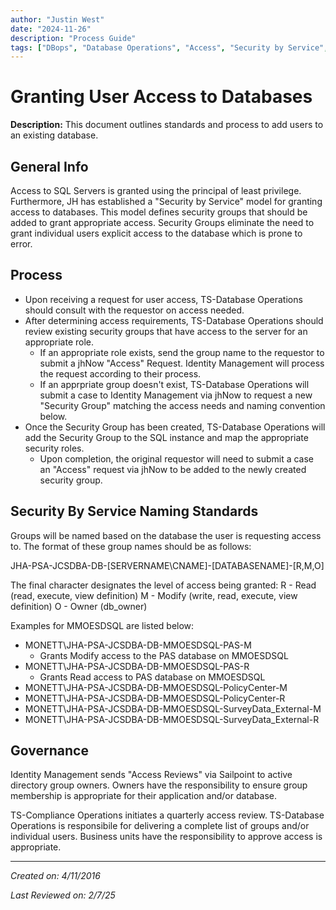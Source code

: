 ```yaml
---
author: "Justin West"
date: "2024-11-26"
description: "Process Guide"
tags: ["DBops", "Database Operations", "Access", "Security by Service", "SBS"]
---
```

# Granting User Access to Databases
**Description:**
This document outlines standards and process to add users to an existing database.

## General Info
Access to SQL Servers is granted using the principal of least privilege.  Furthermore, JH has established a "Security by Service" model for granting access to databases.  This model defines security groups that should be added to grant appropriate access.  Security Groups eliminate the need to grant individual users explicit access to the database which is prone to error.


## Process
* Upon receiving a request for user access, TS-Database Operations should consult with the requestor on access needed.
* After determining access requirements, TS-Database Operations should review existing security groups that have access to the server for an appropriate role.
    - If an appropriate role exists, send the group name to the requestor to submit a jhNow "Access" Request.  Identity Management will process the request according to their process.
    - If an apprpriate group doesn't exist, TS-Database Operations will submit a case to Identity Management via jhNow to request a new "Security Group" matching the access needs and naming convention below.
* Once the Security Group has been created, TS-Database Operations will add the Security Group to the SQL instance and map the appropriate security roles.
    - Upon completion, the original requestor will need to submit a case an "Access" request via jhNow to be added to the newly created security group.

## Security By Service Naming Standards

Groups will be named based on the database the user is requesting access to. The format of these group names should be as follows:

JHA-PSA-JCSDBA-DB-[SERVERNAME\CNAME]-[DATABASENAME]-[R,M,O]

The final character designates the level of access being granted:
R - Read (read, execute, view definition)
M - Modify (write, read, execute, view definition)
O - Owner (db_owner)

Examples for MMOESDSQL are listed below:

- MONETT\JHA-PSA-JCSDBA-DB-MMOESDSQL-PAS-M 
     - Grants Modify access to the PAS database on MMOESDSQL
- MONETT\JHA-PSA-JCSDBA-DB-MMOESDSQL-PAS-R 
     - Grants Read access to PAS database on MMOESDSQL
- MONETT\JHA-PSA-JCSDBA-DB-MMOESDSQL-PolicyCenter-M 
- MONETT\JHA-PSA-JCSDBA-DB-MMOESDSQL-PolicyCenter-R 
- MONETT\JHA-PSA-JCSDBA-DB-MMOESDSQL-SurveyData_External-M 
- MONETT\JHA-PSA-JCSDBA-DB-MMOESDSQL-SurveyData_External-R 

## Governance
Identity Management sends "Access Reviews" via Sailpoint to active directory group owners.  Owners have the responsibility to ensure group membership is appropriate for their application and/or database.

TS-Compliance Operations initiates a quarterly access review.  TS-Database Operations is responsibile for delivering a complete list of groups and/or individual users.  Business units have the responsibility to approve access is appropriate.

---

*Created on: 4/11/2016*

*Last Reviewed on: 2/7/25*
